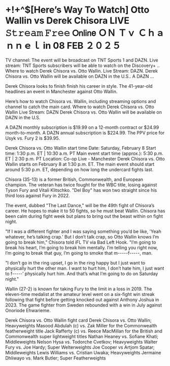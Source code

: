 # +!+^$[Here’s Way To Watch] Otto Wallin vs Derek Chisora LIVE 𝚂𝚝𝚛𝚎𝚊𝚖 𝙵𝚛𝚎𝚎 𝖮𝗇𝗅𝗂𝗇𝖾 ＯＮ Ｔｖ Ｃｈａｎｎｅｌ in 08 FEB ２０２５

TV channel: The event will be broadcast on TNT Sports 1 and DAZN. Live stream: TNT Sports subscribers will be able to watch on the Discovery+ .. Where to watch Derek Chisora vs. Otto Wallin. Live Stream: DAZN. Derek Chisora vs. Otto Wallin will be available on DAZN in the U.S.. A DAZN ...

Derek Chisora looks to finish finish his career in style. The 41-year-old headlines an event in Manchester against Otto Wallin.

Here’s how to watch Chisora vs. Wallin, including streaming options and channel to catch the main card.
Where to watch Derek Chisora vs. Otto Wallin
Live Stream: DAZN
Derek Chisora vs. Otto Wallin will be available on DAZN in the U.S.

A DAZN monthly subscription is $19.99 on a 12-month contract or $24.99 month-to-month. A DAZN annual subscription is $224.99. The PPV price for Usyk vs. Fury 2 is $39.95.

Derek Chisora vs. Otto Wallin start time
Date: Saturday, February 8
Start time: 1:30 p.m. ET | 10:30 a.m. PT
Main event start time (approx.): 5:30 p.m. ET | 2:30 p.m. PT
Location: Co-op Live - Manchester
Derek Chisora vs. Otto Wallin starts on February 8 at 1:30 p.m. ET. The main event should start around 5:30 p.m. ET, depending on how long the undercard fights last.

Chisora (35-13) is a former British, Commonwealth, and European champion. The veteran has twice fought for the WBC title, losing against Tyson Fury and Vitali Klitschko. "Del Boy" has won two straight since his third loss against Fury in 2022. 

The event, dubbed "The Last Dance," will be the 49th fight of Chisora’s career. He hopes to make it to 50 fights, so he must beat Wallin. Chisora has been calm during fight week but plans to bring out the beast within on fight night. 

"If I was a different fighter and I was saying something you’d be like, 'Yeah whatever, he’s talking crap.' But I don’t talk crap, so Otto Wallin knows I’m going to break him," Chisora told iFL TV via Bad Left Hook. "I’m going to break his heart, I’m going to break him mentally. I’m telling you right now, I’m going to break that guy, I’m going to smoke that m-----f-----, man.

"I don’t go in the ring upset, I go in the ring happy but I just want to physically hurt the other man. I want to hurt him, I don’t hate him, I just want to f-----’ physically hurt him. And that’s what I’m going to do on Saturday night."

Wallin (27-2) is known for taking Fury to the limit in a loss in 2019. The eleven-time medalist at the amateur level went on a six-fight win streak following that fight before getting knocked out against Anthony Joshua in 2023. The game fighter from Sweden rebounded with a win in July against Onoriode Ehwarieme.

Derek Chisora vs. Otto Wallin fight card
Derek Chisora vs. Otto Wallin; Heavyweights
Masood Abdulah (c) vs. Zak Miller for the Commonwealth featherweight title
Jack Rafferty (c) vs. Reece MacMillan for the British and Commonwealth super lightweight titles
Nathan Heaney vs. Sofiane Khati; Middleweights
Nelson Hysa vs. Todorche Cvetkov; Heavyweights
Walter Fury vs. Joe Hardy; Super Welterweights
Joe Cooper vs Artjom Spatar; Middleweights
Lewis Williams vs. Cristian Uwaka; Heavyweights
Jermaine Dhliwayo vs. Mark Butler; Super Featherweights
